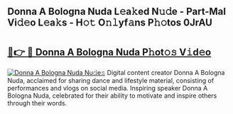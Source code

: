 ## Donna A Bologna Nuda L𝚎a𝚔ed N𝚞𝚍e - Part-MaI Vi𝚍𝚎o L𝚎a𝚔s - H𝚘𝚝 O𝚗𝚕yf𝚊ns P𝚑𝚘tos 0JrAU

# <h2><a href="http://kf0tpgr.oniu.top/?m=Donna+A+Bologna+Nuda">🔗👉 🔴 Donna A Bologna Nuda P𝚑ot𝚘𝚜 V𝚒d𝚎o</a></h2>

[![Donna A Bologna Nuda Nu𝚍e𝚜](https://i.imgur.com/0qMVB7G.gif)](http://kf0tpgr.oniu.top/?m=Donna+A+Bologna+Nuda)
Digital content creator Donna A Bologna Nuda, acclaimed for sharing dance and lifestyle material, consisting of performances and vlogs on social media. Inspiring speaker Donna A Bologna Nuda, celebrated for their ability to motivate and inspire others through their words.  

